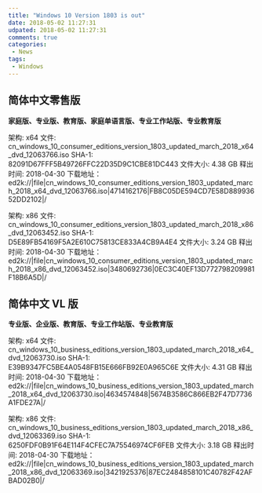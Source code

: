 ```yaml
---
title: "Windows 10 Version 1803 is out"
date: 2018-05-02 11:27:31
udpated: 2018-05-02 11:27:31
comments: true
categories:
 - News
tags:
 - Windows
---
```


## 简体中文零售版
**家庭版、专业版、教育版、家庭单语言版、专业工作站版、专业教育版**

架构: x64
文件: cn_windows_10_consumer_editions_version_1803_updated_march_2018_x64_dvd_12063766.iso
SHA-1: 82091D67FFF5B49726FFC22D35D9C1CBE81DC443
文件大小: 4.38 GB
释出时间: 2018-04-30
下载地址：
ed2k://|file|cn_windows_10_consumer_editions_version_1803_updated_march_2018_x64_dvd_12063766.iso|4714162176|FB8C05DE594CD7E58D88993652DD2102|/

架构: x86
文件: cn_windows_10_consumer_editions_version_1803_updated_march_2018_x86_dvd_12063452.iso
SHA-1: D5E89FB54169F5A2E610C75813CE833A4CB9A4E4
文件大小: 3.24 GB
释出时间: 2018-04-30
下载地址：
ed2k://|file|cn_windows_10_consumer_editions_version_1803_updated_march_2018_x86_dvd_12063452.iso|3480692736|0EC3C40EF13D772798209981F18B6A5D|/
<!--more-->

## 简体中文 VL 版
**专业版、企业版、教育版、专业工作站版、专业教育版**

架构: x64
文件: cn_windows_10_business_editions_version_1803_updated_march_2018_x64_dvd_12063730.iso
SHA-1: E39B9347FC5BE4A0548FB15E666FB92E0A965C6E
文件大小: 4.31 GB
释出时间: 2018-04-30
下载地址：
ed2k://|file|cn_windows_10_business_editions_version_1803_updated_march_2018_x64_dvd_12063730.iso|4634574848|5674B3586C866EB2F47D7736A1FDE27A|/

架构: x86
文件: cn_windows_10_business_editions_version_1803_updated_march_2018_x86_dvd_12063369.iso
SHA-1: 6250FDF0B91F64E114F4CFEC7A75546974CF6FEB
文件大小: 3.18 GB
释出时间: 2018-04-30
下载地址：
ed2k://|file|cn_windows_10_business_editions_version_1803_updated_march_2018_x86_dvd_12063369.iso|3421925376|87EC2484858101C40782F42AFBAD02B0|/
